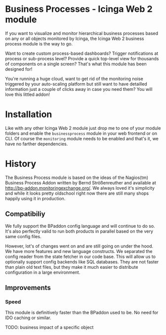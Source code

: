 # Business Processes - Icinga Web 2 module

If you want to visualize and monitor hierarchical business processes based on any or all objects monitored by Icinga, the Icinga Web 2 business process module is the way to go.

Want to create custom process-based dashboards? Trigger notifications at process or sub-process level? Provide a quick top-level view for thousands of components on a single screen? That's what this module has been designed for!

You're running a huge cloud, want to get rid of the monitoring noise triggered by your auto-scaling platform but still want to have detailled information just a couple of clicks away in case you need them? You will love this littled addon!

# Installation

Like with any other Icinga Web 2 module just drop me to one of your module folders and enable the `businessprocess` module in your web frontend or on CLI. Of course the `monitoring` module needs to be enabled and that's it, we have no farther dependencies.

# History

The Business Process module is based on the ideas of the Nagios(tm) Business Process Addon written by Bernd Strößenreuther and available at http://bp-addon.monitoringexchange.org/. We always loved it's simplicity and while it looks pretty oldschool right now there are still many shops happily using it in production.

## Compatibiliy

We fully support the BPaddon config language and will continue to do so. It's also perfectly valid to run both products in parallel based on the very same config files.

However, lot's of changes went on and are still going on under the hood. We have more features and new language constructs. We separated the config reader from the state fetcher in our code base. This will allow us to optionally support config backends like SQL databases. They are not faster than plain old text files, but they make it much easier to distribute configuration in a large environment.

## Improvements

### Speed

This module is definitively faster than the BPaddon used to be. No need for IDO caching or similar.


TODO: business impact of a specific object

